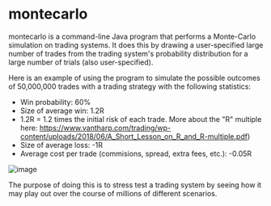 # montecarlo

montecarlo is a command-line Java program that performs a Monte-Carlo simulation on trading systems. It does this by drawing a user-specified large number of trades from the trading system's probability distribution for a large number of trials (also user-specified).

Here is an example of using the program to simulate the possible outcomes of 50,000,000 trades with a trading strategy with the following statistics:
 - Win probability: 60%
 - Size of average win: 1.2R 
  - 1.2R = 1.2 times the initial risk of each trade. More about the "R" multiple here: https://www.vantharp.com/trading/wp-content/uploads/2018/06/A_Short_Lesson_on_R_and_R-multiple.pdf)
 - Size of average loss: -1R
 - Average cost per trade (commisions, spread, extra fees, etc.): -0.05R
 
 ![image](https://user-images.githubusercontent.com/58181651/233719841-6e4aa196-cc5e-4c49-a82b-b9c2257408b5.png)


The purpose of doing this is to stress test a trading system by seeing how it may play out over the course of millions of different scenarios.
